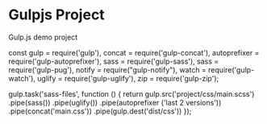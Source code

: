 # Gulpjs Project
Gulp.js demo project


const gulp = require('gulp'),
	 concat = require('gulp-concat'),
	 autoprefixer  = require('gulp-autoprefixer'),
	 sass = require('gulp-sass'),
	 sass = require('gulp-pug'),
	 notify = require("gulp-notify"),
	 watch = require('gulp-watch'),
	 uglify = require('gulp-uglify'),
	 zip = require('gulp-zip');


gulp.task('sass-files', function () {
	return gulp.src('project/css/main.scss')
	.pipe(sass())
	.pipe(uglify()) 
	.pipe(autoprefixer ('last 2 versions'))
	.pipe(concat('main.css'))
	.pipe(gulp.dest('dist/css'))
});
